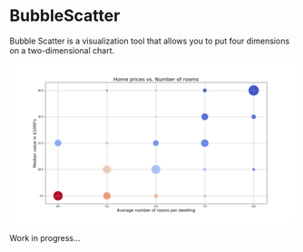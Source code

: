 # BubbleScatter

Bubble Scatter is a visualization tool that allows you to put four dimensions on a two-dimensional chart.

![Example](demo.png?raw=true)

Work in progress...